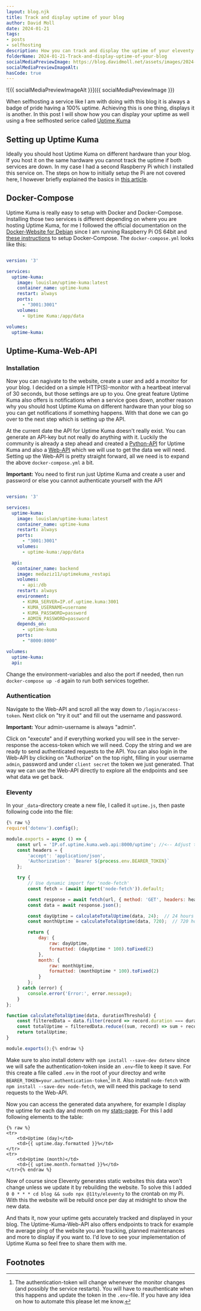 ```yaml
---
layout: blog.njk
title: Track and display uptime of your blog
author: David Moll
date: 2024-01-21
tags: 
- posts
- selfhosting
description: How you can track and display the uptime of your eleventy-page using Uptime Kuma
folderName: 2024-01-21-Track-and-display-uptime-of-your-blog
socialMediaPreviewImage: https://blog.davidmoll.net/assets/images/2024-01-21-Track-and-display-uptime-of-your-blog/cover.png
socialMediaPreviewImageAlt: 
hasCode: true
---
```


![{{ socialMediaPreviewImageAlt }}]({{ socialMediaPreviewImage }})

When selfhosting a service like I am with doing with this blog it is always a badge of pride having a 100% uptime. Achieving this is one thing, displays it is another. In this post I will show how you can display your uptime as well using a free selfhosted serice called [Uptime Kuma](https://github.com/louislam/uptime-kuma)

## Setting up Uptime Kuma

Ideally you should host Uptime Kuma on different hardware than your blog. If you host it on the same hardware you cannot track the uptime if both services are down. In my case I had a second Raspberry Pi which I installed this service on. The steps on how to initially setup the Pi are not covered here, I however briefly explained the basics in [this article](/blog/2024-01-14-How-to-host-a-blog).

## Docker-Compose

Uptime Kuma is really easy to setup with Docker and Docker-Compose. Installing those two services is different depending on where you are hosting Uptime Kuma, for me I followed the official documentation on the [Docker-Website for Debian](https://docs.docker.com/engine/install/debian/) since I am running Raspberry Pi OS 64bit and [these instructions](https://pi-wiki.com/setup-docker-compose-on-raspberry-pi/) to setup Docker-Compose. The `docker-compose.yml` looks like this:

```yml:docker-compose.yml

version: '3'

services:
  uptime-kuma:
    image: louislam/uptime-kuma:latest
    container_name: uptime-kuma
    restart: always
    ports:
      - "3001:3001"
    volumes:
      - Uptime Kuma:/app/data

volumes:
  uptime-kuma:
```

## Uptime-Kuma-Web-API

### Installation

Now you can nagivate to the website, create a user and add a monitor for your blog. I decided on a simple HTTP(S)-monitor with a heartbeat interval of 30 seconds, but those settings are up to you. One great feature Uptime Kuma also offers is notifications when a service goes down, another reason why you should host Uptime Kuma on different hardware than your blog so you can get notifications if something happens. With that done we can go over to the next step which is setting up the API.

At the current date the API for Uptime Kuma doesn't really exist. You can generate an API-key but not really do anything with it. Luckily the community is already a step ahead and created a [Python-API](https://github.com/lucasheld/uptime-kuma-api) for Uptime Kuma and also a [Web-API](https://github.com/MedAziz11/Uptime-Kuma-Web-API) which we will use to get the data we will need. Setting up the Web-API is pretty straight forward, all we need is to expand the above `docker-compose.yml` a bit. 

**Important:** You need to first run just Uptime Kuma and create a user and password or else you cannot authenticate yourself with the API

```yml:docker-compose.yml

version: '3'

services:
  uptime-kuma:
    image: louislam/uptime-kuma:latest
    container_name: uptime-kuma
    restart: always
    ports:
      - "3001:3001"
    volumes:
      - uptime-kuma:/app/data

  api:
    container_name: backend
    image: medaziz11/uptimekuma_restapi
    volumes:
      - api:/db
    restart: always
    environment:
      - KUMA_SERVER=IP.of.uptime.kuma:3001
      - KUMA_USERNAME=username
      - KUMA_PASSWORD=password
      - ADMIN_PASSWORD=password
    depends_on:
      - uptime-kuma
    ports:
      - "8000:8000"

volumes:
  uptime-kuma:
  api:
```

Change the environment-variables and also the port if needed, then run `docker-compose up -d` again to run both services together.

### Authentication

Navigate to the Web-API and scroll all the way down to `/login/access-token`. Next click on "try it out" and fill out the username and password. 

**Important:** Your admin-username is always "admin".

Click on "execute" and if everything worked you will see in the server-response the access-token which we will need. Copy the string and we are ready to send authenticated requests to the API. You can also login in the Web-API by clicking on "Authorize" on the top right, filling in your username `admin`, password and under `client secret` the token we just generated. That way we can use the Web-API directly to explore all the endpoints and see what data we get back.

### Eleventy

In your `_data`-directory create a new file, I called it `uptime.js`, then paste following code into the file:

```js:uptime.js
{% raw %}
require('dotenv').config();

module.exports = async () => {
    const url = 'IP.of.uptime.kuma.web.api:8000/uptime'; //<-- Adjust this to the URL of Uptime-Kuma-Web-Api
    const headers = {
        'accept': 'application/json',
        'Authorization': `Bearer ${process.env.BEARER_TOKEN}`
    };

    try {
        // Use dynamic import for 'node-fetch'
        const fetch = (await import('node-fetch')).default;

        const response = await fetch(url, { method: 'GET', headers: headers });
        const data = await response.json();

        const dayUptime = calculateTotalUptime(data, 24);  // 24 hours for a day
        const monthUptime = calculateTotalUptime(data, 720);  // 720 hours for a month

        return {
            day: {
                raw: dayUptime,
                formatted: (dayUptime * 100).toFixed(2)
            },
            month: {
                raw: monthUptime,
                formatted: (monthUptime * 100).toFixed(2)
            }
        };
    } catch (error) {
        console.error('Error:', error.message);
    }
};

function calculateTotalUptime(data, durationThreshold) {
    const filteredData = data.filter(record => record.duration === durationThreshold);
    const totalUptime = filteredData.reduce((sum, record) => sum + record.uptime, 0);
    return totalUptime;
}

module.exports();{% endraw %}
```

Make sure to also install dotenv with `npm install --save-dev dotenv` since we will safe the authentication-token inside an `.env`-file to keep it save. For this create a file called `.env` in the root of your directoy and write `BEARER_TOKEN=your.authentication-token`[^1] in it. Also install `node-fetch` with `npm install --save-dev node-fetch`, we will need this package to send requests to the Web-API.

Now you can access the generated data anywhere, for example I display the uptime for each day and month on my [stats-page](/stats). For this I add following elements to the table:

```html:stats.njk
{% raw %}
<tr>
    <td>Uptime (day)</td>
    <td>{{ uptime.day.formatted }}%</td>
</tr>
<tr>
    <td>Uptime (month)</td>
    <td>{{ uptime.month.formatted }}%</td>
</tr>{% endraw %}
```

Now of course since Eleventy generates static websites this data won't change unless we update it by rebuilding the website. To solve this I added `0 0 * * * cd blog && sudo npx @11ty/eleventy` to the crontab on my Pi. With this the website will be rebuild once per day at midnight to show the new data.

And thats it, now your uptime gets accurately tracked and displayed in your blog. The Uptime-Kuma-Web-API also offers endpoints to track for example the average ping of the website you are tracking, planned maintenances and more to display if you want to. I'd love to see your implementation of Uptime Kuma so feel free to share them with me.

## Footnotes

[^1]: The authentication-token will change whenever the monitor changes (and possibly the service restarts). You will have to reauthenticate when this happens and update the token in the `.env`-file. If you have any idea on how to automate this please let me know.